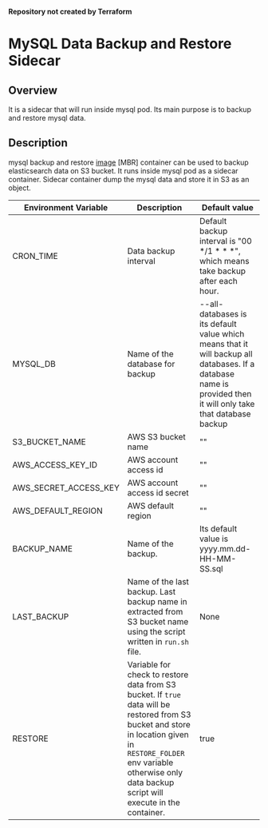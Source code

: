 **Repository not created by Terraform**

# MySQL Data Backup and Restore Sidecar

## Overview

It is a sidecar that will run inside mysql pod. Its main purpose is to backup and restore mysql data.

## Description

mysql backup and restore [image](https://hub.docker.com/r/stakater/mysql-backup-restore-s3/) [MBR] container can be used to backup elasticsearch data on S3 bucket. It runs inside mysql pod as a sidecar container. Sidecar container dump the mysql data and store it in S3 as an object.


| Environment Variable | Description | Default value |
|---|---|---|
| CRON_TIME | Data backup interval | Default backup interval is "00 */1 * * *", which means take backup after each hour. |
| MYSQL_DB | Name of the database for backup | --all-databases is its default value which means that it will backup all databases. If a database name is provided then it will only take that database backup |
| S3_BUCKET_NAME | AWS S3 bucket name | "" |
| AWS_ACCESS_KEY_ID | AWS account access id | "" |
| AWS_SECRET_ACCESS_KEY | AWS account access id secret | "" |
| AWS_DEFAULT_REGION | AWS default region | "" |
| BACKUP_NAME | Name of the backup. | Its default value is yyyy.mm.dd-HH-MM-SS.sql |
| LAST_BACKUP | Name of the last backup. Last backup name in extracted from S3 bucket name using the script written in `run.sh` file. | None |
| RESTORE | Variable for check to restore data from S3 bucket. If `true` data will be restored from S3 bucket and store in location given in `RESTORE_FOLDER` env variable otherwise only data backup script will execute in the container. | true |
